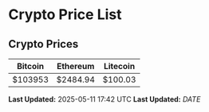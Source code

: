 # Crypto Price List

## Crypto Prices
| Bitcoin | Ethereum | Litecoin |
| ------- | -------- | -------- |
| $103953 | $2484.94 | $100.03 |
**Last Updated:** 2025-05-11 17:42 UTC
**Last Updated:** $DATE$
